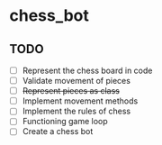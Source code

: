 # chess_bot


## TODO

- [ ] Represent the chess board in code
- [ ] Validate movement of pieces
- [ ] ~~Represent pieces as class~~
- [ ] Implement movement methods
- [ ] Implement the rules of chess
- [ ] Functioning game loop
- [ ] Create a chess bot
